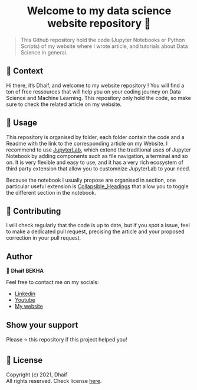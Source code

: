 <h1 align="center">Welcome to my data science website repository 👋</h1>


> This Github repository hold the code (Jupyter Notebooks or Python Scripts) of my website where I wrote article, and tutorials about Data Science in general.

## 🧠 Context

Hi there, it’s Dhaif, and welcome to my website repository ! You will find a ton of free ressources that will help you on your coding journey on Data Science and Machine Learning. This repository only hold the code, so make sure to check the related article on my website. 

## 🚀 Usage

This repository is organised by folder, each folder contain the code and a Readme with the link to the corresponding article on my Website. I recommend to use [JupyterLab](https://jupyterlab.readthedocs.io/en/stable/getting_started/overview.html), which extend the traditional uses of Jupyter Notebook by adding components such as file navigation, a terminal and so on. It is very flexible and easy to use, and it has a very rich ecosystem of third party extension that allow you to customnize JupyterLab to your need.

Because the notebook I usually propose are organised in section, one particular useful extension is [Collapsible_Headings](https://github.com/aquirdTurtle/Collapsible_Headings) that allow you to toggle the different section in the notebook.

## 🤝 Contributing

I will check regularly that the code is up to date, but if you spot a issue, feel to make a dedicated pull request, precising the article and your proposed correction in your pull request.

## Author

👤 **Dhaif BEKHA**

Feel free to contact me on my socials:

- [Linkedin](https://www.linkedin.com/in/dhaifbekha/)
- [Youtube](#)
- [My website](#) 

## Show your support

Please  ⭐️  this repository if this project helped you!

## 📝 License

Copyright (c) 2021, Dhaif <br>
All rights reserved. Check license [here](https://github.com/Dhaif/data_science_blog/blob/main/LICENSE).
